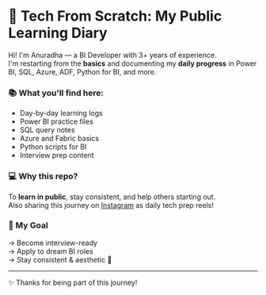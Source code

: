# 🌸 Tech From Scratch: My Public Learning Diary

Hi! I'm Anuradha — a BI Developer with 3+ years of experience.  
I'm restarting from the **basics** and documenting my **daily progress** in Power BI, SQL, Azure, ADF, Python for BI, and more.

### 📚 What you'll find here:
- Day-by-day learning logs
- Power BI practice files
- SQL query notes
- Azure and Fabric basics
- Python scripts for BI
- Interview prep content

### 💻 Why this repo?
To **learn in public**, stay consistent, and help others starting out.  
Also sharing this journey on [Instagram](https://www.instagram.com/anuradhathakur__/?hl=en) as daily tech prep reels!

### 📅 My Goal
→ Become interview-ready  
→ Apply to dream BI roles  
→ Stay consistent & aesthetic 🌿

---

✨ Thanks for being part of this journey!
